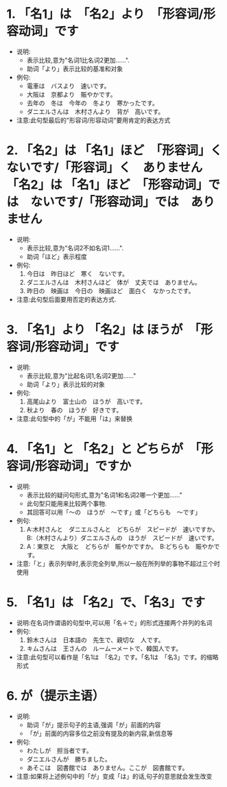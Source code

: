 # 1. 「名1」は　「名2」より　「形容词/形容动词」です
  - 说明:
     - 表示比较,意为"名词1比名词2更加......".
     - 助词「より」表示比较的基准和对象
  - 例句:
     - 電車は　バスより　速いです。
     - 大阪は　京都より　賑やかです。
     - 去年の　冬は　今年の　冬より　寒かったです。
     - ダニエルさんは　木村さんより　背が　高いです。　 
  - 注意:此句型最后的"形容词/形容动词"要用肯定的表达方式
  
# 2. 「名2」は 「名1」ほど　「形容词」く　ないです/「形容词」く　ありません　「名2」は 「名1」ほど　「形容动词」では　ないです/「形容动词」では　ありません　
  - 说明:
     - 表示比较,意为"名词2不如名词1......".
     - 助词「ほど」表示程度
  - 例句:
     1. 今日は　昨日ほど　寒く　ないです。
     2. ダニエルさんは　木村さんほど　体が　丈夫では　ありません。
     3. 昨日の　映画は　今日の　映画ほど　面白く　なかったです。
  - 注意:此句型后面要用否定的表达方式.

# 3. 「名1」より 「名2」は ほうが　「形容词/形容动词」です
  - 说明:
     - 表示比较,意为"比起名词1,名词2更加......"
     - 助词「より」表示比较的对象
  - 例句:
     1. 高尾山より　富士山の　ほうが　高いです。
     2. 秋より　春の　ほうが　好きです。
  - 注意:此句型中的「が」不能用「は」来替换

# 4. 「名1」と 「名2」と どちらが　「形容词/形容动词」ですか
  - 说明:
     - 表示比较的疑问句形式,意为"名词1和名词2哪一个更加......"
     - 此句型只能用来比较两个事物.
     - 其回答可以用「～の　ほうが　～です」或「どちらも　～です」
  - 例句:
     1. A:木村さんと　ダニエルさんと　どちらが　スピードが　速いですか。　B:（木村さんより）ダニエルさんの　ほうが　スピードが　速いです。
     2. A：東京と　大阪と　どちらが　賑やかですか。　B:どちらも　賑やかです。
  - 注意:「と」表示列举时,表示完全列举,所以一般在所列举的事物不超过三个时使用

# 5. 「名1」は 「名2」で、「名3」です
  - 说明:在名词作谓语的句型中,可以用「名＋で」的形式连接两个并列的名词
  - 例句:
     1. 鈴木さんは　日本語の　先生で、親切な　人です。
     2. キムさんは　王さんの　ルームーメートで、韓国人です。
  - 注意:此句型可以看作是「名1は　「名2」です。「名1は　「名3」です。的缩略形式

# 6. が（提示主语）
  - 说明:
     - 助词「が」提示句子的主语,强调「が」前面的内容
     - 「が」前面的内容多位之前没有提及的新内容,新信息等
  - 例句:
     - わたしが　担当者です。
     - ダニエルさんが　勝ちました。
     - あそこは　図書館では　ありません。ここが　図書館です。
  - 注意:如果将上述例句中的「が」变成「は」的话,句子的意思就会发生改变
  　　